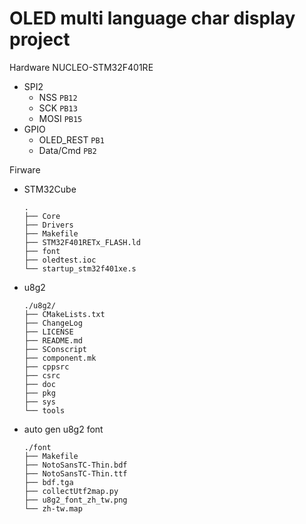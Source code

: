 # OLED multi language char display project
Hardware NUCLEO-STM32F401RE
* SPI2
    * NSS `PB12`
    * SCK `PB13`
    * MOSI `PB15`
* GPIO
    * OLED_REST `PB1`
    * Data/Cmd `PB2`

Firware
* STM32Cube
    ```
    .
    ├── Core
    ├── Drivers
    ├── Makefile
    ├── STM32F401RETx_FLASH.ld
    ├── font
    ├── oledtest.ioc
    └── startup_stm32f401xe.s
    ```
* u8g2
    ```
    ./u8g2/
    ├── CMakeLists.txt
    ├── ChangeLog
    ├── LICENSE
    ├── README.md
    ├── SConscript
    ├── component.mk
    ├── cppsrc
    ├── csrc
    ├── doc
    ├── pkg
    ├── sys
    └── tools
    ```
* auto gen u8g2 font
    ```
    ./font
    ├── Makefile
    ├── NotoSansTC-Thin.bdf
    ├── NotoSansTC-Thin.ttf
    ├── bdf.tga
    ├── collectUtf2map.py
    ├── u8g2_font_zh_tw.png
    └── zh-tw.map
    ```
